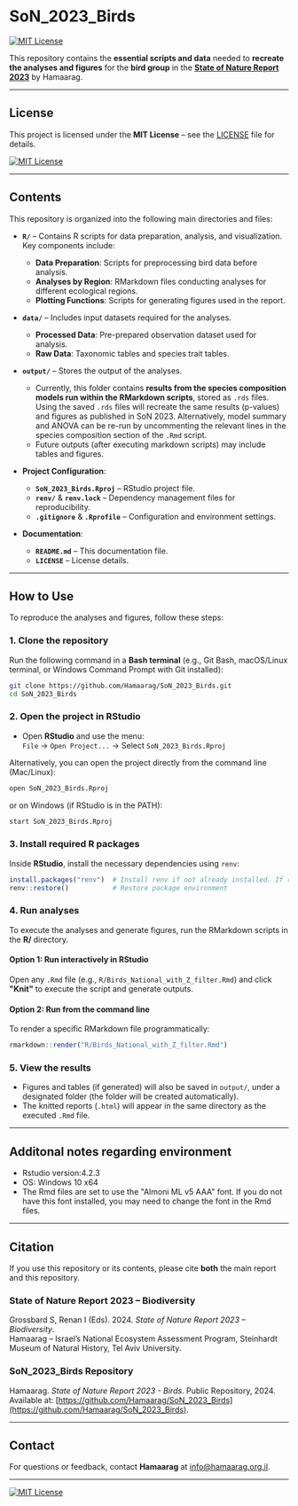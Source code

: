 # SoN_2023_Birds

[![MIT License](https://img.shields.io/badge/License-MIT-blue.svg)](LICENSE)

This repository contains the **essential scripts and data** needed to **recreate the analyses and figures** for the **bird group** in the [**State of Nature Report 2023**](https://hamaarag.org.il/report/%d7%93%d7%95%d7%97-%d7%9e%d7%a6%d7%91-%d7%94%d7%98%d7%91%d7%a2-2022-%d7%9b%d7%a8%d7%9a-%d7%9e%d7%92%d7%95%d7%95%d7%9f-%d7%91%d7%99%d7%95%d7%9c%d7%95%d7%92%d7%99/) by Hamaarag.

---

## License

This project is licensed under the **MIT License** – see the [LICENSE](LICENSE) file for details.

[![MIT License](https://img.shields.io/badge/License-MIT-blue.svg)](LICENSE)

---

## Contents

This repository is organized into the following main directories and files:  

- **`R/`** – Contains R scripts for data preparation, analysis, and visualization. Key components include:
  - **Data Preparation**: Scripts for preprocessing bird data before analysis.
  - **Analyses by Region**: RMarkdown files conducting analyses for different ecological regions.
  - **Plotting Functions**: Scripts for generating figures used in the report.  

- **`data/`** – Includes input datasets required for the analyses.
  - **Processed Data**: Pre-prepared observation dataset used for analysis.
  - **Raw Data**: Taxonomic tables and species trait tables.  

- **`output/`** – Stores the output of the analyses.
  - Currently, this folder contains **results from the species composition models run within the RMarkdown scripts**,
	stored as `.rds` files. Using the saved `.rds` files will recreate the same results (p-values) and figures as published
	in SoN 2023. Alternatively, model summary and ANOVA can be re-run by uncommenting the relevant lines in the species
	composition section of the `.Rmd` script.
  - Future outputs (after executing markdown scripts) may include tables and figures.  

- **Project Configuration**:
  - **`SoN_2023_Birds.Rproj`** – RStudio project file.
  - **`renv/`** & **`renv.lock`** – Dependency management files for reproducibility.
  - **`.gitignore`** & **`.Rprofile`** – Configuration and environment settings.  

- **Documentation**:
  - **`README.md`** – This documentation file.
  - **`LICENSE`** – License details.  

---

## How to Use

To reproduce the analyses and figures, follow these steps:

### 1. Clone the repository
Run the following command in a **Bash terminal** (e.g., Git Bash, macOS/Linux terminal, or Windows Command Prompt with Git installed):
```sh
git clone https://github.com/Hamaarag/SoN_2023_Birds.git
cd SoN_2023_Birds
```

### 2. Open the project in RStudio
- Open **RStudio** and use the menu:  
  `File` → `Open Project...` → Select `SoN_2023_Birds.Rproj`
  
Alternatively, you can open the project directly from the command line (Mac/Linux):
```sh
open SoN_2023_Birds.Rproj
```
or on Windows (if RStudio is in the PATH):
```sh
start SoN_2023_Birds.Rproj
```

### 3. Install required R packages
Inside **RStudio**, install the necessary dependencies using `renv`:
```r
install.packages("renv")  # Install renv if not already installed. If running into problems, install version 1.0.7 using: `install.packages("renv", version = "1.0.7")`
renv::restore()           # Restore package environment
```

### 4. Run analyses
To execute the analyses and generate figures, run the RMarkdown scripts in the **R/** directory.

#### **Option 1: Run interactively in RStudio**
Open any `.Rmd` file (e.g., `R/Birds_National_with_Z_filter.Rmd`) and click **"Knit"** to execute the script and generate outputs.

#### **Option 2: Run from the command line**
To render a specific RMarkdown file programmatically:
```r
rmarkdown::render("R/Birds_National_with_Z_filter.Rmd")
```

### 5. View the results
- Figures and tables (if generated) will also be saved in `output/`, under a designated folder (the folder will be created
  automatically).
- The knitted reports (`.html`) will appear in the same directory as the executed `.Rmd` file.

---

## Additonal notes regarding environment

 - Rstudio version:4.2.3  
 - OS: Windows 10 x64  
 - The Rmd files are set to use the "Almoni ML v5 AAA" font. If you do not have this font installed, you may need to change the font in the Rmd files.  
 
---

## Citation

If you use this repository or its contents, please cite **both** the main report and this repository.

### **State of Nature Report 2023 – Biodiversity**
Grossbard S, Renan I (Eds). 2024. *State of Nature Report 2023 – Biodiversity*.  
Hamaarag – Israel’s National Ecosystem Assessment Program, Steinhardt Museum of Natural History, Tel Aviv University.  

### **SoN_2023_Birds Repository**
Hamaarag. *State of Nature Report 2023 - Birds*. Public Repository, 2024.  
Available at: [https://github.com/Hamaarag/SoN_2023_Birds](https://github.com/Hamaarag/SoN_2023_Birds).  

---

## Contact

For questions or feedback, contact **Hamaarag** at [info@hamaarag.org.il](mailto:info@hamaarag.org.il).

---

[![MIT License](https://img.shields.io/badge/License-MIT-blue.svg)](LICENSE)

